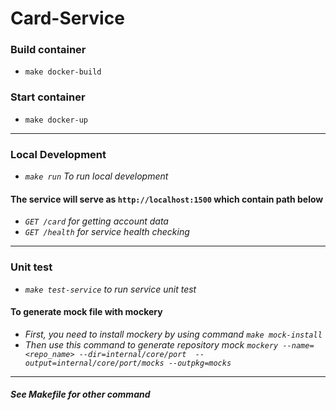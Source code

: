 # Card-Service
### Build container
- `make docker-build`  
### Start container
- `make docker-up`  
***
### Local Development
- *`make run` To run local development*  
#### The service will serve as `http://localhost:1500` which contain path below  
- *`GET /card` for getting account data*  
- *`GET /health` for service health checking*  
***
### Unit test  
- *`make test-service` to run service unit test*  
#### To generate mock file with mockery  
- *First, you need to install mockery by using command
`make mock-install`*  
- *Then use this command to generate repository mock 
`mockery --name=<repo_name> --dir=internal/core/port  --output=internal/core/port/mocks --outpkg=mocks`*  
***
#### *See Makefile for other command*